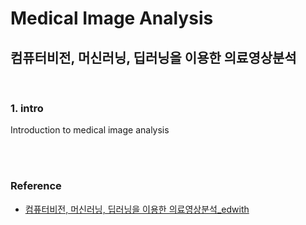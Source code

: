 # Medical Image Analysis

## 컴퓨터비전, 머신러닝, 딥러닝을 이용한 의료영상분석



<br>

### 1. intro

Introduction to medical image analysis



<br/>







<br/>

### Reference

- [컴퓨터비전, 머신러닝, 딥러닝을 이용한 의료영상분석_edwith](https://www.edwith.org/medical-20200327/joinLectures/30437)